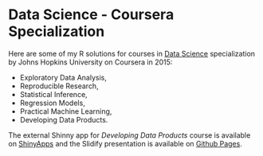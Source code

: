 # Data Science - Coursera Specialization

Here are some of my R solutions for courses in [Data Science](https://www.coursera.org/specializations/jhu-data-science) specialization by Johns Hopkins University on Coursera in 2015:

 * Exploratory Data Analysis,
 * Reproducible Research,
 * Statistical Inference,
 * Regression Models,
 * Practical Machine Learning,
 * Developing Data Products.

The external Shinny app for *Developing Data Products* course is available on [ShinyApps](https://andre.shinyapps.io/shinyapp/) and the Slidify presentation is available on [Github Pages](https://andre-wojtowicz.github.io/jhu-data-science/presentation).
